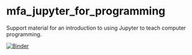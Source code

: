 # mfa_jupyter_for_programming
Support material for an introduction to using Jupyter to teach computer programming.

[![Binder](https://mybinder.org/badge.svg)](https://mybinder.org/v2/gh/AaronWatters/mfa_jupyter_for_programming/master)